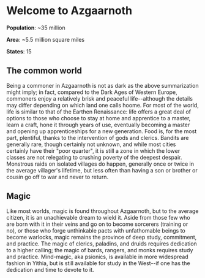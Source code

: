 # Welcome to Azgaarnoth
**Population**: ~35 million

**Area**: ~5.5 million square miles

**States**: 15

## The common world
Being a commoner in Azgaarnoth is not as dark as the above summarization might imply; in fact, compared to the Dark Ages of Western Europe, commoners enjoy a relatively brisk and peaceful life--although the details may differ depending on which land one calls hoome. For most of the world, life is similar to that of the Earthen Renaissance: life offers a great deal of options to those who choose to stay at home and apprentice to a master, learn a craft, hone it through years of use, eventually becoming a master and opening up apprenticeships for a new generation. Food is, for the most part, plentiful, thanks to the intervention of gods and clerics. Bandits are generally rare, though certainly not unknown, and while most cities certainly have their "poor quarter", it is still a zone in which the lower classes are not relegating to crushing poverty of the deepest despair. Monstrous raids on isolated villages do happen, generally once or twice in the average villager's lifetime, but less often than having a son or brother or cousin go off to war and never to return.

## Magic
Like most worlds, magic is found throughout Azgaarnoth, but to the average citizen, it is an unachievable dream to wield it. Aside from those few who are born with it in their veins and go on to become sorcerers (training or no), or those who forge unthinkable pacts with unfathomable beings to become warlocks, magic remains the province of deep study, commitment, and practice. The magic of clerics, paladins, and druids requires dedication to a higher calling; the magic of bards, rangers, and monks requires study and practice. Mind-magic, aka psionics, is available in more widespread fashion in Yithia, but is still available for study in the West--if one has the dedication and time to devote to it.

